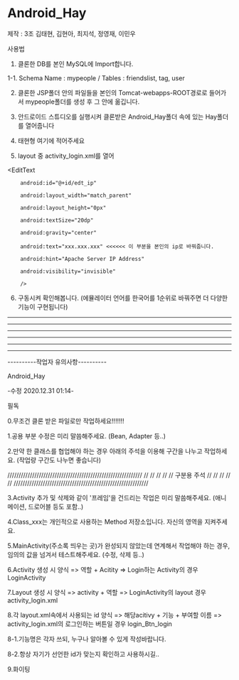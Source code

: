 # Android_Hay

제작 : 3조 김태현, 김현아, 최지석, 정영재, 이민우

사용법

1. 클론한 DB를 본인 MySQL에 Import합니다. 

1-1. Schema Name : mypeople / Tables : friendslist, tag, user

2. 클론한 JSP폴더 안의 파일들을 본인의 Tomcat-webapps-ROOT경로로 들어가서 mypeople폴더를 생성 후 그 안에 옮깁니다.

3. 안드로이드 스튜디오를 실행시켜 클론받은 Android_Hay폴더 속에 있는 Hay폴더를 열어줍니다

4. 태현형 여기에 적어주세요

5. layout 중 activity_login.xml를 열어 

<EditText

        android:id="@+id/edt_ip"
        
        android:layout_width="match_parent"
        
        android:layout_height="0px"
        
        android:textSize="20dp"
        
        android:gravity="center"
        
        android:text="xxx.xxx.xxx" <<<<<< 이 부분을 본인의 ip로 바꿔줍니다.
        
        android:hint="Apache Server IP Address"
        
        android:visibility="invisible"
        
        />
        
6. 구동시켜 확인해봅니다. (에뮬레이터 언어를 한국어를 1순위로 바꿔주면 더 다양한 기능이 구현됩니다)

----

----

----

----

----

----


----------작업자 유의사항----------

Android_Hay

-수정 2020.12.31 01:14-

필독

0.무조건 클론 받은 파일로만 작업하세요!!!!!!!

1.공용 부분 수정은 미리 말씀해주세요. (Bean, Adapter 등..)

2.만약 한 클래스를 협업해야 하는 경우 아래의 주석을 이용해 구간을 나누고 작업하세요. (작업량 구간도 나누면 좋습니다)

////////////////////////////////////////////////////////////
//                                                        //
//                                                        //
//                       구분용 주석                       //
//                                                        //
//                                                        //
////////////////////////////////////////////////////////////

3.Activity 추가 및 삭제와 같이 '프레임'을 건드리는 작업은 미리 말씀해주세요. (애니메이션, 드로어블 등도 포함..)

4.Class_xxx는 개인적으로 사용하는 Method 저장소입니다. 자신의 영역을 지켜주세요.

5.MainActivity(주소록 띄우는 곳)가 완성되지 않았는데 연계해서 작업해야 하는 경우, 임의의 값을 넘겨서 테스트해주세요. (수정, 삭제 등..)

6.Activity 생성 시 양식 => 역할 + Acitity => Login하는 Activity의 경우 LoginActivity

7.Layout 생성 시 양식 => activity + 역할 => LoginActivity의 layout 경우 activity_login.xml

8.각 layout.xml속에서 사용되는 id 양식 => 해당acitivy + 기능 + 부여할 이름 => activity_login.xml의 로그인하는 버튼일 경우 login_Btn_login

8-1.기능명은 각자 쓰되, 누구나 알아볼 수 있게 작성바랍니다.

8-2.항상 자기가 선언한 id가 맞는지 확인하고 사용하시길..

9.화이팅

